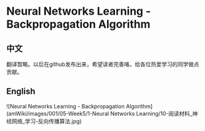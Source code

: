 # Neural Networks Learning - Backpropagation Algorithm
## 中文
翻译暂略。以后在github发布出来，希望读者完善咯，给各位热爱学习的同学做点贡献。
## English
![Neural Networks Learning - Backpropagation Algorithm](amWiki/images/001/05-Week5/1-Neural Networks Learning/10-阅读材料_神经网络_学习-反向传播算法.jpg)
